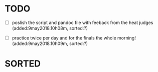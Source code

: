 

# TODO

* [ ]  poslish the script and pandoc file with feeback from the heat judges
	(added:9may2018.10h08m, sorted:?)

* [ ] practice twice per day and for the finals the whole morning!
	(added:9may2018.10h09m, sorted:?)



# SORTED
